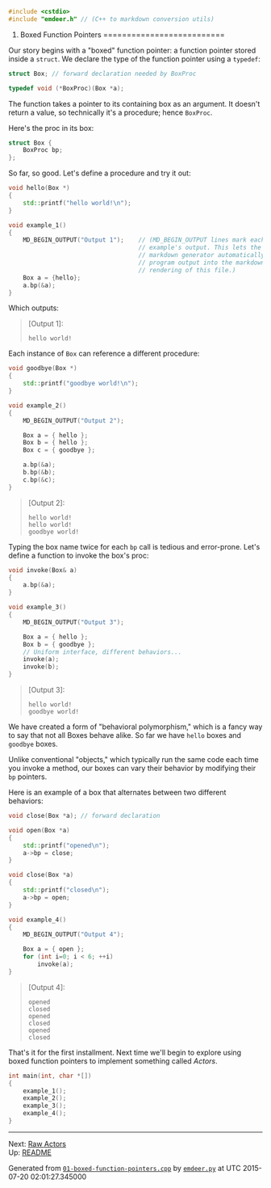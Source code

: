 ```c++
#include <cstdio>
#include "emdeer.h" // (C++ to markdown conversion utils)
```

1. Boxed Function Pointers
==========================

Our story begins with a "boxed" function pointer: a function pointer
stored inside a `struct`. We declare the type of the function pointer using a
`typedef`:

```c++
struct Box; // forward declaration needed by BoxProc

typedef void (*BoxProc)(Box *a);
```

The function takes a pointer to its containing box as an argument.
It doesn't return a value, so technically it's a procedure; hence `BoxProc`.

Here's the proc in its box:

```c++
struct Box {
    BoxProc bp;
};
```

So far, so good. Let's define a procedure and try it out:

```c++
void hello(Box *)
{
    std::printf("hello world!\n");
}

void example_1()
{
    MD_BEGIN_OUTPUT("Output 1");    // (MD_BEGIN_OUTPUT lines mark each
                                    // example's output. This lets the emdeer
                                    // markdown generator automatically insert
                                    // program output into the markdown
                                    // rendering of this file.)
    Box a = {hello};
    a.bp(&a);
}
```

Which outputs:
>[Output 1]:
> ```
> hello world!
> ```


Each instance of `Box` can reference a different procedure:

```c++
void goodbye(Box *)
{
    std::printf("goodbye world!\n");
}

void example_2()
{
    MD_BEGIN_OUTPUT("Output 2");

    Box a = { hello };
    Box b = { hello };
    Box c = { goodbye };

    a.bp(&a);
    b.bp(&b);
    c.bp(&c);
}
```

>[Output 2]:
> ```
> hello world!
> hello world!
> goodbye world!
> ```

Typing the box name twice for each `bp` call is tedious and error-prone.
Let's define a function to invoke the box's proc:

```c++
void invoke(Box& a)
{
    a.bp(&a);
}

void example_3()
{
    MD_BEGIN_OUTPUT("Output 3");

    Box a = { hello };
    Box b = { goodbye };
    // Uniform interface, different behaviors...
    invoke(a);
    invoke(b);
}
```

>[Output 3]:
> ```
> hello world!
> goodbye world!
> ```

We have created a form of "behavioral polymorphism," which is a fancy
way to say that not all Boxes behave alike. So far we have `hello` boxes
and `goodbye` boxes.

Unlike conventional "objects," which typically run the same code
each time you invoke a method, our boxes can vary their behavior
by modifying their `bp` pointers.

Here is an example of a box that alternates between two different behaviors:

```c++
void close(Box *a); // forward declaration

void open(Box *a)
{
    std::printf("opened\n");
    a->bp = close;
}

void close(Box *a)
{
    std::printf("closed\n");
    a->bp = open;
}

void example_4()
{
    MD_BEGIN_OUTPUT("Output 4");

    Box a = { open };
    for (int i=0; i < 6; ++i)
        invoke(a);
}
```

>[Output 4]:
> ```
> opened
> closed
> opened
> closed
> opened
> closed
> ```

That's it for the first installment. Next time we'll begin to explore
using boxed function pointers to implement something called _Actors_.

```c++
int main(int, char *[])
{
    example_1();
    example_2();
    example_3();
    example_4();
}
```

***
Next: [Raw Actors](02-raw-actors.cpp.md) <br/>
Up: [README](README.md)

Generated from [`01-boxed-function-pointers.cpp`](01-boxed-function-pointers.cpp) by [`emdeer.py`](emdeer.py) at UTC 2015-07-20 02:01:27.345000
